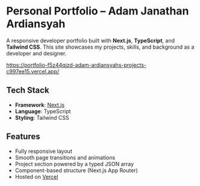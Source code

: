 # Personal Portfolio – Adam Janathan Ardiansyah

A responsive developer portfolio built with **Next.js**, **TypeScript**, and **Tailwind CSS**. This site showcases my projects, skills, and background as a developer and designer.

https://portfolio-f5z44qjzd-adam-ardiansyahs-projects-c997ee15.vercel.app/

## Tech Stack

- **Framework**: [Next.js](https://nextjs.org/)
- **Language**: TypeScript
- **Styling**: Tailwind CSS

## Features

- Fully responsive layout
- Smooth page transitions and animations
- Project section powered by a typed JSON array 
- Component-based structure (Next.js App Router)
- Hosted on [Vercel](https://vercel.com/)


